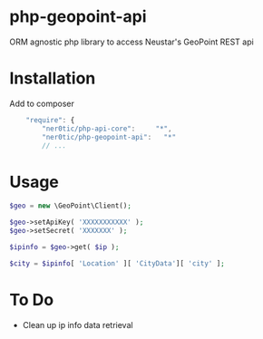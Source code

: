 php-geopoint-api
==================

ORM agnostic php library to access Neustar's GeoPoint REST api

Installation
=============
Add to composer
```js
    "require": {
        "ner0tic/php-api-core":     "*",
        "ner0tic/php-geopoint-api":   "*"
        // ...
```

Usage
=============
```php
$geo = new \GeoPoint\Client();

$geo->setApiKey( 'XXXXXXXXXXX' );
$geo->setSecret( 'XXXXXXX' );

$ipinfo = $geo->get( $ip );

$city = $ipinfo[ 'Location' ][ 'CityData'][ 'city' ];

```

To Do
=============
- Clean up ip info data retrieval